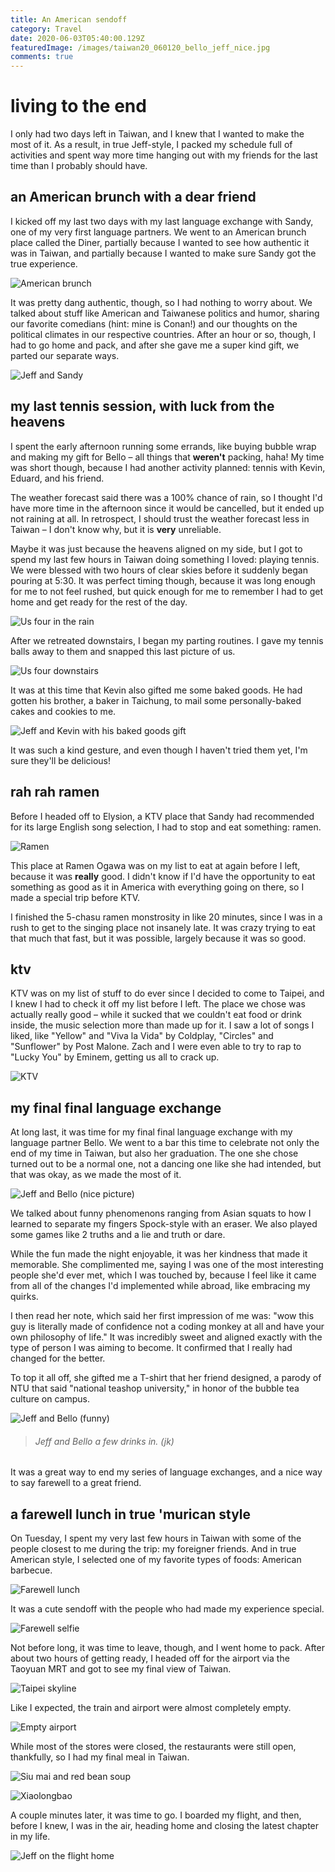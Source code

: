 ```yaml
---
title: An American sendoff
category: Travel
date: 2020-06-03T05:40:00.129Z
featuredImage: /images/taiwan20_060120_bello_jeff_nice.jpg
comments: true
---
```

# living to the end

I only had two days left in Taiwan, and I knew that I wanted to make the most of it. As a result, in true Jeff-style, I packed my schedule full of activities and spent way more time hanging out with my friends for the last time than I probably should have.

## an American brunch with a dear friend

I kicked off my last two days with my last language exchange with Sandy, one of my very first language partners. We went to an American brunch place called the Diner, partially because I wanted to see how authentic it was in Taiwan, and partially because I wanted to make sure Sandy got the true experience.

![American brunch](/images/taiwan20_060120_sandy_brunch_food.jpg)

It was pretty dang authentic, though, so I had nothing to worry about. We talked about stuff like American and Taiwanese politics and humor, sharing our favorite comedians (hint: mine is Conan!) and our thoughts on the political climates in our respective countries. After an hour or so, though, I had to go home and pack, and after she gave me a super kind gift, we parted our separate ways.

![Jeff and Sandy](/images/taiwan20_060120_sandy_jeff_brunch.jpg)

## my last tennis session, with luck from the heavens

I spent the early afternoon running some errands, like buying bubble wrap and making my gift for Bello – all things that **weren't** packing, haha! My time was short though, because I had another activity planned: tennis with Kevin, Eduard, and his friend.

The weather forecast said there was a 100% chance of rain, so I thought I'd have more time in the afternoon since it would be cancelled, but it ended up not raining at all. In retrospect, I should trust the weather forecast less in Taiwan – I don't know why, but it is **very** unreliable.

Maybe it was just because the heavens aligned on my side, but I got to spend my last few hours in Taiwan doing something I loved: playing tennis. We were blessed with two hours of clear skies before it suddenly began pouring at 5:30. It was perfect timing though, because it was long enough for me to not feel rushed, but quick enough for me to remember I had to get home and get ready for the rest of the day.

![Us four in the rain](/images/taiwan20_060120_tennis_last_time_rain.jpg)

After we retreated downstairs, I began my parting routines. I gave my tennis balls away to them and snapped this last picture of us.

![Us four downstairs](/images/taiwan20_060120_tennis_last_time_inside.jpg)

It was at this time that Kevin also gifted me some baked goods. He had gotten his brother, a baker in Taichung, to mail some personally-baked cakes and cookies to me.

![Jeff and Kevin with his baked goods gift](/images/taiwan20_060120_kevin_gift.jpg)

It was such a kind gesture, and even though I haven't tried them yet, I'm sure they'll be delicious!

## rah rah ramen

Before I headed off to Elysion, a KTV place that Sandy had recommended for its large English song selection, I had to stop and eat something: ramen.

![Ramen](/images/taiwan20_060120_ramen.jpg)

This place at Ramen Ogawa was on my list to eat at again before I left, because it was **really** good. I didn't know if I'd have the opportunity to eat something as good as it in America with everything going on there, so I made a special trip before KTV.

I finished the 5-chasu ramen monstrosity in like 20 minutes, since I was in a rush to get to the singing place not insanely late. It was crazy trying to eat that much that fast, but it was possible, largely because it was so good.

## ktv

KTV was on my list of stuff to do ever since I decided to come to Taipei, and I knew I had to check it off my list before I left. The place we chose was actually really good – while it sucked that we couldn't eat food or drink inside, the music selection more than made up for it. I saw a lot of songs I liked, like "Yellow" and "Viva la Vida" by Coldplay, "Circles" and "Sunflower" by Post Malone. Zach and I were even able to try to rap to "Lucky You" by Eminem, getting us all to crack up.

![KTV](/images/taiwan20_060120_ktv.jpg)

## my final final language exchange

At long last, it was time for my final final language exchange with my language partner Bello. We went to a bar this time to celebrate not only the end of my time in Taiwan, but also her graduation. The one she chose turned out to be a normal one, not a dancing one like she had intended, but that was okay, as we made the most of it.

![Jeff and Bello (nice picture)](/images/taiwan20_060120_bello_jeff_nice.jpg)

We talked about funny phenomenons ranging from Asian squats to how I learned to separate my fingers Spock-style with an eraser. We also played some games like 2 truths and a lie and truth or dare. 

While the fun made the night enjoyable, it was her kindness that made it memorable. She complimented me, saying I was one of the most interesting people she'd ever met, which I was touched by, because I feel like it came from all of the changes I'd implemented while abroad, like embracing my quirks. 

I then read her note, which said her first impression of me was: "wow this guy is literally made of confidence not a coding monkey at all and have your own philosophy of life." It was incredibly sweet and aligned exactly with the type of person I was aiming to become. It confirmed that I really had changed for the better.

To top it all off, she gifted me a T-shirt that her friend designed, a parody of NTU that said "national teashop university," in honor of the bubble tea culture on campus.

![Jeff and Bello (funny)](/images/taiwan20_060120_bello_jeff_funny_face.jpg)

> ###### *Jeff and Bello a few drinks in. (jk)*

It was a great way to end my series of language exchanges, and a nice way to say farewell to a great friend.

## a farewell lunch in true 'murican style

On Tuesday, I spent my very last few hours in Taiwan with some of the people closest to me during the trip: my foreigner friends. And in true American style, I selected one of my favorite types of foods: American barbecue. 

![Farewell lunch](/images/taiwan20_060220_farewell_lunch.jpg)

It was a cute sendoff with the people who had made my experience special.

![Farewell selfie](/images/taiwan20_060220_farewell_selfie.jpg)

Not before long, it was time to leave, though, and I went home to pack. After about two hours of getting ready, I headed off for the airport via the Taoyuan MRT and got to see my final view of Taiwan.

![Taipei skyline](/images/taiwan20_060220_taipei_final_view.jpg)

Like I expected, the train and airport were almost completely empty.

![Empty airport](/images/taiwan20_060220_empty_airport.jpg)

While most of the stores were closed, the restaurants were still open, thankfully, so I had my final meal in Taiwan.

![Siu mai and red bean soup](/images/taiwan20_060220_final_meal_siu_mai.jpg)

![Xiaolongbao](/images/taiwan20_060220_xiao_long_bao.jpg)

A couple minutes later, it was time to go. I boarded my flight, and then, before I knew, I was in the air, heading home and closing the latest chapter in my life.

![Jeff on the flight home](/images/taiwan20_060220_flight.jpg)